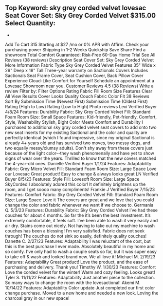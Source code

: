 Top Keyword: sky grey corded velvet lovesac
Seat Cover Set: Sky Grey Corded Velvet
$315.00
Select Quantity:
-
+
Add To Cart
315
Starting at
$27
/mo or 0% APR with
Affirm.
Check your purchasing power
Shipping in 1-2 Weeks
Quickship
Save
Share
Find a showroom
Total Comfort Guaranteed:
Risk-Free 60-Day Home Trial
See All Reviews
(38 reviews)
Description
Seat Cover Set: Sky Grey Corded Velvet
More Information
Fabric Type
Sky Grey Corded Velvet
Features
35" Wide x 29" Deep x 18" Tall
Three-year warranty on Sactionals Covers
Includes
Sactionals Seat Frame Cover, Seat Cushion Cover, Back Pillow Cover
Experience Cloud-Like Comfort for Yourself
Schedule an appointment at a Lovesac Showroom near you.
Customer Reviews
4.5
(38 Reviews)
Write a review
Filter by:
Filter Options
Rating
Fabric
Fill
Room Size
Features
Clear All
View Results
Cover
Looks
Quality
Couch
Fabric
Color
Fit
38 Reviews
Sort By
Submission Time (Newest First)
Submission Time (Oldest First)
Rating (High to Low)
Rating (Low to High)
Photo reviews
Lexi
Verified Buyer
4/8/24
Features:
Durability
Fabric:
Sky Grey Corded Velvet
Fill:
Standard Foam
Room Size:
Small Space
Features:
Kid-friendly, Pet-friendly, Comfort, Style, Washability
Stylish, Bight Color Meets Comfort and Durability
I purchased to additional sky gray corded velvet seat covers to add onto two new seat inserts for my existing Sactional and the color and quality are perfectly identical (which I found impressive, since my original Sactional is already 4+ years old and has survived two moves, two messy dogs, and two equally messy/clumsy adults).
Don't shy away from these covers just because of the light color--they wash phenomenally and have yet to show signs of wear over the years. Thrilled to know that the new covers matched the 4-year-old ones.
Danielle
Verified Buyer
1/1/24
Features:
Adaptability
Fabric:
Grey Micro Velvet
Fill:
Standard Foam
Room Size:
Large Space
Love our Lovesac
Great product! Easy to change & always looks great
LN
Verified Buyer
8/5/23
Features:
Style
Fill:
Lovesoft
Room Size:
Large Space
SkyCorded
I absolutely adored this color! It definitely brightens up the room, and I get soooo many compliments!
Frankie J
Verified Buyer
7/15/23
Features:
Comfort
Fabric:
Sky Grey Corded Velvet
Fill:
Standard Foam
Room Size:
Large Space
Love it
The covers are great and we love that you could change the color and fabric whenever we want if we choose to.
Germania Q.
5/3/23
Features:
Durability
Fabric:
Sky Grey Corded Velvet
I’ve had these couches for about 4 months. So far the it’s been the best investment. It’s extremely comfortable, it feels soft. I’ve been able to wash it very easily and air dry. Stains come out nicely. Not having to take out my machine to wash couches has been a blessing! I’m very satisfied. Fabric does not seek through! The couches do not sink so easily, definitely quality couches!
Danette C.
2/27/23
Features:
Adaptability
I was reluctant of the cost, but this is the best purchase I ever made. Absolutely beautiful in my home and so comfy. I’ve only had to wash a couple seats so far, but it was super easy to take off & wash and looked brand new. We all love it!
Michael M.
2/19/23
Features:
Adaptability
Great product!
Love the product, and the ease of purchasing and delivery. Thank you!
Timothy W.
1/30/23
Features:
Comfort
Love the corded velvet for the winter! Warm and cozy feeling. Looks great!
Tyler S.
11/11/22
Features:
Adaptability
Just another piece to the collection. So many ways to change the room with the lovesactional!
Akemi M.
10/14/22
Features:
Adaptability
Color update
Just completed our first color change purchase. Moved to a new home and needed a new look. Loving the charcoal gray in our new space!